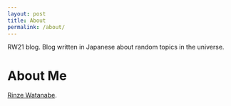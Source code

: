 ```yaml
---
layout: post
title: About
permalink: /about/
---
```


RW21 blog. Blog written in Japanese about random topics in the universe.

# About Me

[Rinze Watanabe](rinzewatanabe.com).

